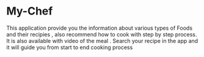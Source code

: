 # My-Chef



This application provide you the information about various types of Foods and their recipies , also recommend how to cook with step by step process. It is also available with video of the meal .
Search your recipe in the app and it will guide you from start to end cooking process

